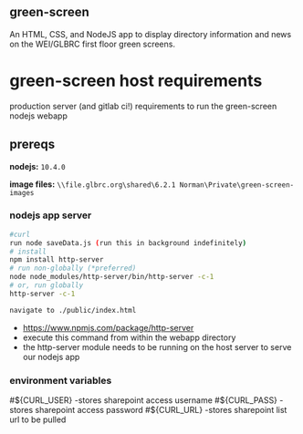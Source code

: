 ## green-screen

An HTML, CSS, and NodeJS app to display directory information and news on the WEI/GLBRC first floor green screens.


# green-screen host requirements

production server (and gitlab ci!) requirements to run the green-screen nodejs webapp

## prereqs

**nodejs:** `10.4.0`

**image files:** `\\file.glbrc.org\shared\6.2.1 Norman\Private\green-screen-images`

### nodejs app server

```bash
#curl
run node saveData.js (run this in background indefinitely)
# install
npm install http-server
# run non-globally (*preferred)
node node_modules/http-server/bin/http-server -c-1
# or, run globally
http-server -c-1

navigate to ./public/index.html
```
- https://www.npmjs.com/package/http-server
- execute this command from within the webapp directory
- the http-server module needs to be running on the host server to serve our nodejs app

### environment variables
#${CURL_USER}
-stores sharepoint access username
#${CURL_PASS}
-stores sharepoint access password
#${CURL_URL}
-stores sharepoint list url to be pulled


